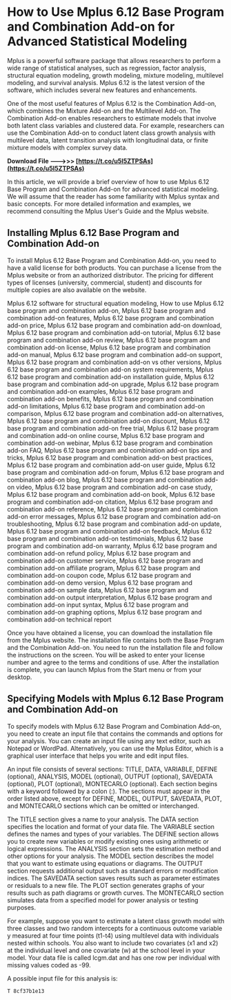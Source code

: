 # How to Use Mplus 6.12 Base Program and Combination Add-on for Advanced Statistical Modeling
 
Mplus is a powerful software package that allows researchers to perform a wide range of statistical analyses, such as regression, factor analysis, structural equation modeling, growth modeling, mixture modeling, multilevel modeling, and survival analysis. Mplus 6.12 is the latest version of the software, which includes several new features and enhancements.
 
One of the most useful features of Mplus 6.12 is the Combination Add-on, which combines the Mixture Add-on and the Multilevel Add-on. The Combination Add-on enables researchers to estimate models that involve both latent class variables and clustered data. For example, researchers can use the Combination Add-on to conduct latent class growth analysis with multilevel data, latent transition analysis with longitudinal data, or finite mixture models with complex survey data.
 
**Download File --->>> [https://t.co/u5I5ZTPSAs](https://t.co/u5I5ZTPSAs)**


 
In this article, we will provide a brief overview of how to use Mplus 6.12 Base Program and Combination Add-on for advanced statistical modeling. We will assume that the reader has some familiarity with Mplus syntax and basic concepts. For more detailed information and examples, we recommend consulting the Mplus User's Guide and the Mplus website.
 
## Installing Mplus 6.12 Base Program and Combination Add-on
 
To install Mplus 6.12 Base Program and Combination Add-on, you need to have a valid license for both products. You can purchase a license from the Mplus website or from an authorized distributor. The pricing for different types of licenses (university, commercial, student) and discounts for multiple copies are also available on the website.
 
Mplus 6.12 software for structural equation modeling,  How to use Mplus 6.12 base program and combination add-on,  Mplus 6.12 base program and combination add-on features,  Mplus 6.12 base program and combination add-on price,  Mplus 6.12 base program and combination add-on download,  Mplus 6.12 base program and combination add-on tutorial,  Mplus 6.12 base program and combination add-on review,  Mplus 6.12 base program and combination add-on license,  Mplus 6.12 base program and combination add-on manual,  Mplus 6.12 base program and combination add-on support,  Mplus 6.12 base program and combination add-on vs other versions,  Mplus 6.12 base program and combination add-on system requirements,  Mplus 6.12 base program and combination add-on installation guide,  Mplus 6.12 base program and combination add-on upgrade,  Mplus 6.12 base program and combination add-on examples,  Mplus 6.12 base program and combination add-on benefits,  Mplus 6.12 base program and combination add-on limitations,  Mplus 6.12 base program and combination add-on comparison,  Mplus 6.12 base program and combination add-on alternatives,  Mplus 6.12 base program and combination add-on discount,  Mplus 6.12 base program and combination add-on free trial,  Mplus 6.12 base program and combination add-on online course,  Mplus 6.12 base program and combination add-on webinar,  Mplus 6.12 base program and combination add-on FAQ,  Mplus 6.12 base program and combination add-on tips and tricks,  Mplus 6.12 base program and combination add-on best practices,  Mplus 6.12 base program and combination add-on user guide,  Mplus 6.12 base program and combination add-on forum,  Mplus 6.12 base program and combination add-on blog,  Mplus 6.12 base program and combination add-on video,  Mplus 6.12 base program and combination add-on case study,  Mplus 6.12 base program and combination add-on book,  Mplus 6.12 base program and combination add-on citation,  Mplus 6.12 base program and combination add-on reference,  Mplus 6.12 base program and combination add-on error messages,  Mplus 6.12 base program and combination add-on troubleshooting,  Mplus 6.12 base program and combination add-on update,  Mplus 6.12 base program and combination add-on feedback,  Mplus 6.12 base program and combination add-on testimonials,  Mplus 6.12 base program and combination add-on warranty,  Mplus 6.12 base program and combination add-on refund policy,  Mplus 6.12 base program and combination add-on customer service,  Mplus 6.12 base program and combination add-on affiliate program,  Mplus 6.12 base program and combination add-on coupon code,  Mplus 6.12 base program and combination add-on demo version,  Mplus 6.12 base program and combination add-on sample data,  Mplus 6.12 base program and combination add-on output interpretation,  Mplus 6.12 base program and combination add-on input syntax,  Mplus 6.12 base program and combination add-on graphing options,  Mplus 6.12 base program and combination add-on technical report
 
Once you have obtained a license, you can download the installation file from the Mplus website. The installation file contains both the Base Program and the Combination Add-on. You need to run the installation file and follow the instructions on the screen. You will be asked to enter your license number and agree to the terms and conditions of use. After the installation is complete, you can launch Mplus from the Start menu or from your desktop.
 
## Specifying Models with Mplus 6.12 Base Program and Combination Add-on
 
To specify models with Mplus 6.12 Base Program and Combination Add-on, you need to create an input file that contains the commands and options for your analysis. You can create an input file using any text editor, such as Notepad or WordPad. Alternatively, you can use the Mplus Editor, which is a graphical user interface that helps you write and edit input files.
 
An input file consists of several sections: TITLE, DATA, VARIABLE, DEFINE (optional), ANALYSIS, MODEL (optional), OUTPUT (optional), SAVEDATA (optional), PLOT (optional), MONTECARLO (optional). Each section begins with a keyword followed by a colon (:). The sections must appear in the order listed above, except for DEFINE, MODEL, OUTPUT, SAVEDATA, PLOT, and MONTECARLO sections which can be omitted or interchanged.
 
The TITLE section gives a name to your analysis. The DATA section specifies the location and format of your data file. The VARIABLE section defines the names and types of your variables. The DEFINE section allows you to create new variables or modify existing ones using arithmetic or logical expressions. The ANALYSIS section sets the estimation method and other options for your analysis. The MODEL section describes the model that you want to estimate using equations or diagrams. The OUTPUT section requests additional output such as standard errors or modification indices. The SAVEDATA section saves results such as parameter estimates or residuals to a new file. The PLOT section generates graphs of your results such as path diagrams or growth curves. The MONTECARLO section simulates data from a specified model for power analysis or testing purposes.
 
For example, suppose you want to estimate a latent class growth model with three classes and two random intercepts for a continuous outcome variable y measured at four time points (t1-t4) using multilevel data with individuals nested within schools. You also want to include two covariates (x1 and x2) at the individual level and one covariate (w) at the school level in your model. Your data file is called lcgm.dat and has one row per individual with missing values coded as -99.
 
A possible input file for this analysis is:

    T 8cf37b1e13

    
